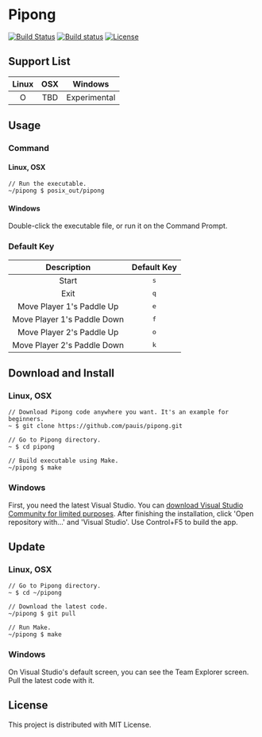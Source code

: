 # Pipong
[![Build Status](https://travis-ci.org/pauis/pipong.svg?branch=master)](https://travis-ci.org/pauis/pipong)
[![Build status](https://ci.appveyor.com/api/projects/status/9ow6e8p23wff3ilx/branch/master?svg=true)](https://ci.appveyor.com/project/pauis/pipong/branch/master)
[![License](https://img.shields.io/badge/License-MIT-blue.svg)](https://opensource.org/licenses/MIT)

## Support List
| Linux | OSX | Windows |
|:-:|:-:|:-:|
| O | TBD | Experimental |

## Usage
### Command
#### Linux, OSX
```
// Run the executable.
~/pipong $ posix_out/pipong
```

#### Windows
Double-click the executable file, or run it on the Command Prompt.

### Default Key
| Description | Default Key |
|:-:|:-:|
| Start | <kbd>s</kbd> |
| Exit | <kbd>q</kbd> |
| Move Player 1's Paddle Up | <kbd>e</kbd> |
| Move Player 1's Paddle Down | <kbd>f</kbd> |
| Move Player 2's Paddle Up | <kbd>o</kbd> |
| Move Player 2's Paddle Down | <kbd>k</kbd> |

## Download and Install
### Linux, OSX
```
// Download Pipong code anywhere you want. It's an example for beginners.
~ $ git clone https://github.com/pauis/pipong.git

// Go to Pipong directory.
~ $ cd pipong

// Build executable using Make.
~/pipong $ make
```

### Windows
First, you need the latest Visual Studio. You can [download Visual Studio Community for limited purposes](https://www.visualstudio.com/).
After finishing the installation, click 'Open repository with...' and 'Visual Studio'.
Use Control+F5 to build the app.

## Update
### Linux, OSX
```
// Go to Pipong directory.
~ $ cd ~/pipong

// Download the latest code.
~/pipong $ git pull

// Run Make.
~/pipong $ make
```

### Windows
On Visual Studio's default screen, you can see the Team Explorer screen. Pull the latest code with it.

## License
This project is distributed with MIT License.
